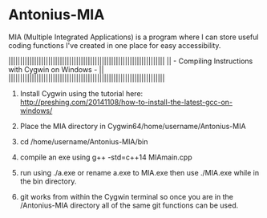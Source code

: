 # Antonius-MIA
MIA (Multiple Integrated Applications) is a program where I can store 
useful coding functions I've created in one place for easy accessibility.


|||||||||||||||||||||||||||||||||||||||||||||||||||||||||||||||||||
||      - Compiling Instructions with Cygwin on Windows -        ||
|||||||||||||||||||||||||||||||||||||||||||||||||||||||||||||||||||

1) Install Cygwin using the tutorial here: http://preshing.com/20141108/how-to-install-the-latest-gcc-on-windows/

2) Place the MIA directory in Cygwin64/home/username/Antonius-MIA

3) cd /home/username/Antonius-MIA/bin

4) compile an exe using g++ -std=c++14 MIAmain.cpp

5) run using ./a.exe or rename a.exe to MIA.exe then use ./MIA.exe 
while in the bin directory.

6) git works from within the Cygwin terminal so once you are in the 
/Antonius-MIA directory all of the same git functions can be used.